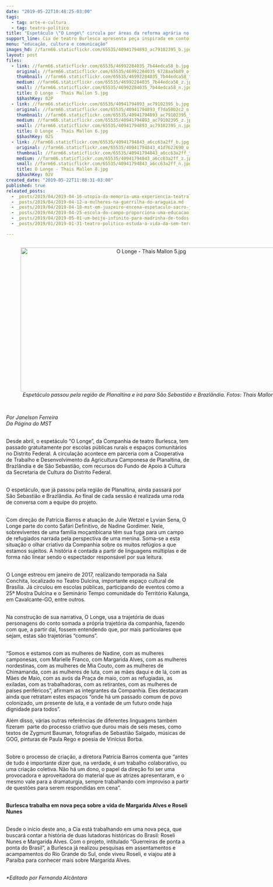 ```yaml
---
date: "2019-05-22T10:48:25-03:00"
tags:
  - tag: arte-e-cultura
  - tag: teatro-político
title: "Espetáculo \"O Longe\" circula por áreas da reforma agrária no DF"
support_line: Cia de teatro Burlesca apresenta peça inspirada em conto africano
menu: "educação, cultura e comunicação"
images_hd: //farm66.staticflickr.com/65535/40941794893_ac79102395_b.jpg
layout: post
files:
  - link: //farm66.staticflickr.com/65535/46992284035_7b44edca58_b.jpg
    original: //farm66.staticflickr.com/65535/46992284035_6728aa5b89_o.jpg
    thumbnail: //farm66.staticflickr.com/65535/46992284035_7b44edca58_t.jpg
    medium: //farm66.staticflickr.com/65535/46992284035_7b44edca58_z.jpg
    small: //farm66.staticflickr.com/65535/46992284035_7b44edca58_n.jpg
    title: O Longe - Thais Mallon 5.jpg
    $$hashKey: 02P
  - link: //farm66.staticflickr.com/65535/40941794893_ac79102395_b.jpg
    original: //farm66.staticflickr.com/65535/40941794893_f7da50b2c2_o.jpg
    thumbnail: //farm66.staticflickr.com/65535/40941794893_ac79102395_t.jpg
    medium: //farm66.staticflickr.com/65535/40941794893_ac79102395_z.jpg
    small: //farm66.staticflickr.com/65535/40941794893_ac79102395_n.jpg
    title: O Longe - Thais Mallon 6.jpg
    $$hashKey: 02S
  - link: //farm66.staticflickr.com/65535/40941794843_a6cc63a2ff_b.jpg
    original: //farm66.staticflickr.com/65535/40941794843_41d7622690_o.jpg
    thumbnail: //farm66.staticflickr.com/65535/40941794843_a6cc63a2ff_t.jpg
    medium: //farm66.staticflickr.com/65535/40941794843_a6cc63a2ff_z.jpg
    small: //farm66.staticflickr.com/65535/40941794843_a6cc63a2ff_n.jpg
    title: O Longe - Thais Mallon 8.jpg
    $$hashKey: 02V
created_date: "2019-05-22T11:08:31-03:00"
published: true
releated_posts:
  - _posts/2019/04/2019-04-16-utopia-da-memoria-uma-experiencia-teatral-faz-homenagem-as-assassinados-em-carajas.md
  - _posts/2019/04/2019-04-12-a-mulheres-na-guerrilha-do-araguaia.md
  - _posts/2019/04/2019-04-18-mst-em-juazeiro-encena-espetaculo-sacro-jesus-exemplo-de-comunhao.md
  - _posts/2019/04/2019-04-25-escola-do-campo-proporciona-uma-educacao-libertadora.md
  - _posts/2019/04/2019-05-01-um-beijo-infinito-para-madrinha-de-todos-nos.md
  - _posts/2019/01/2019-01-31-teatro-politico-estuda-a-vida-da-sem-terra-roseli-nunes.md

---
```

<div style="text-align:center">
<figure class="image" style="display:inline-block"><img alt="O Longe - Thais Mallon 5.jpg" height="394" src="//farm66.staticflickr.com/65535/46992284035_7b44edca58_b.jpg" width="700" />
<figcaption><em>Espet&aacute;culo passou pela regi&atilde;o de Planaltina e ir&aacute; para S&atilde;o Sebasti&atilde;o e Brazl&acirc;ndia. Fotos: Thais Mallon</em></figcaption>
</figure>
</div>

<p><br />
<em>Por Janelson Ferreira<br />
Da P&aacute;gina do MST</em><br />
&nbsp;</p>

<p>Desde abril, o espet&aacute;culo &ldquo;O Longe&rdquo;, da Companhia de teatro Burlesca, tem passado gratuitamente por escolas p&uacute;blicas rurais e espa&ccedil;os comunit&aacute;rios no Distrito Federal. A circula&ccedil;&atilde;o acontece em parceria com a Cooperativa de Trabalho e Desenvolvimento da Agricultura Camponesa de Planaltina, de Brazl&acirc;ndia e de S&atilde;o Sebasti&atilde;o, com recursos do Fundo de Apoio &agrave; Cultura da Secretaria de Cultura do Distrito Federal.</p>

<p><br />
O espet&aacute;culo, que j&aacute; passou pela regi&atilde;o de Planaltina, ainda passar&aacute; por S&atilde;o Sebasti&atilde;o e Brazl&acirc;ndia. Ao final de cada sess&atilde;o &eacute; realizada uma roda de conversa com a equipe do projeto.<br />
&nbsp;</p>

<p>Com dire&ccedil;&atilde;o de Patr&iacute;cia Barros e atua&ccedil;&atilde;o de Julie Wetzel e Lyvian Sena, O Longe parte do conto Saf&aacute;ri Definitivo, de Nadine Gordimer. Nele, sobreviventes de uma fam&iacute;lia mo&ccedil;ambicana t&ecirc;m sua fuga para um campo de refugiados narrada pela perspectiva de uma menina. Soma-se a esta situa&ccedil;&atilde;o o olhar criativo da Companhia sobre os muitos ref&uacute;gios a que estamos sujeitos. A hist&oacute;ria &eacute; contada a partir de linguagens m&uacute;ltiplas e de forma n&atilde;o linear sendo o espectador respons&aacute;vel por sua leitura.<br />
&nbsp;</p>

<p>O Longe estreou em janeiro de 2017, realizando temporada na Sala Conchita, localizado no Teatro Dulcina, importante espa&ccedil;o cultural de Bras&iacute;lia. J&aacute; circulou em escolas p&uacute;blicas, participando de eventos como a 25&ordf; Mostra Dulcina e o Semin&aacute;rio Tempo comunidade do Territ&oacute;rio Kalunga, em Cavalcante-GO, entre outros.<br />
&nbsp;</p>

<p>Na constru&ccedil;&atilde;o de sua narrativa, O Longe, usa a trajet&oacute;ria de duas personagens do conto somada a pr&oacute;pria trajet&oacute;ria da companhia, fazendo com que, a partir da&iacute;, fossem entendendo que, por mais particulares que sejam, estas s&atilde;o trajet&oacute;rias &ldquo;comuns&rdquo;.<br />
&nbsp;</p>

<p>&ldquo;Somos e estamos com as mulheres de Nadine, com as mulheres camponesas, com Marielle Franco, com Margarida Alves, com as mulheres nordestinas, com as mulheres de Mia Couto, com as mulheres de Chimamanda, com as mulheres de luta, com as m&atilde;es daqui e de l&aacute;, com as M&atilde;es de Maio, com as av&oacute;s da Pra&ccedil;a de maio, com as refugiadas, as exiladas, com as trabalhadoras, com as retirantes, com as mulheres de pa&iacute;ses perif&eacute;ricos&rdquo;, afirmam as integrantes da Companhia. Eles destacaram ainda que retratam estes espa&ccedil;os &ldquo;onde h&aacute; um passado comum de povo colonizado, um presente de luta, e a vontade de um futuro onde haja dignidade para todos&rdquo;.</p>

<p>Al&eacute;m disso, v&aacute;rias outras refer&ecirc;ncias de diferentes linguagens tamb&eacute;m fizeram&nbsp; parte do processo criativo que durou mais de seis meses, como textos de Zygmunt Bauman, fotografias de Sebasti&atilde;o Salgado, m&uacute;sicas de GOG, pinturas de Paula Rego e poesia de Vin&iacute;cius Borba.<br />
&nbsp;</p>

<p>Sobre o processo de cria&ccedil;&atilde;o, a diretora Patr&iacute;cia Barros comenta que &ldquo;antes de tudo &eacute; importante dizer que, na verdade, &eacute; um trabalho colaborativo, ou uma cria&ccedil;&atilde;o coletiva. N&atilde;o h&aacute; um dono, o papel da dire&ccedil;&atilde;o foi ser uma provocadora e aproveitadora do material que as atrizes apresentaram, e o mesmo vale para a dramaturgia, sempre trabalhando com improviso a partir de quest&otilde;es para serem respondidas em cena&rdquo;.<br />
&nbsp;</p>

<p><strong>Burlesca trabalha em nova pe&ccedil;a sobre a vida de Margarida Alves e Roseli Nunes</strong><br />
&nbsp;</p>

<p>Desde o in&iacute;cio deste ano, a Cia est&aacute; trabalhando em uma nova pe&ccedil;a, que buscar&aacute; contar a hist&oacute;ria de duas lutadoras hist&oacute;ricas do Brasil: Roseli Nunes e Margarida Alves. Com o projeto, intitulado &ldquo;Guerreiras de ponta a ponta do Brasil&rdquo;, a Burlesca j&aacute; realizou pesquisas em assentamentos e acampamentos do Rio Grande do Sul, onde viveu Roseli, e viajou at&eacute; &agrave; Para&iacute;ba para conhecer mais sobre Margarida Alves.<br />
&nbsp;</p>

<p><em>*Editado por Fernanda Alc&acirc;ntara</em></p>
